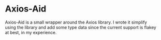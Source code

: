 # Axios-Aid

Axios-Aid is a small wrapper around the Axios library. I wrote it simplify using
the library and add some type data since the current support is flakey at best,
in my experience.
